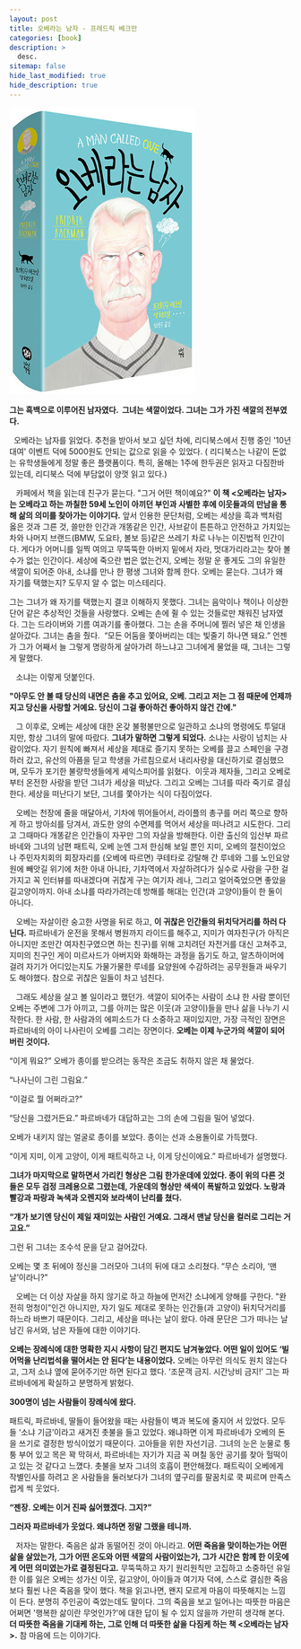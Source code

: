 ```yaml
---
layout: post
title: 오베라는 남자 - 프레드릭 베크만
categories: [book]
description: >
  desc.
sitemap: false
hide_last_modified: true
hide_description: true
---
```


![](/assets/img/posts/from_tistory/088.jpg)
  


  


**그는 흑백으로 이루어진 남자였다.  그녀는 색깔이었다. 그녀는 그가 가진 색깔의 전부였다.**

  


  오베라는 남자를 읽었다. 추천을 받아서 보고 싶던 차에, 리디북스에서 진행 중인 '10년 대여' 이벤트 덕에 5000원도 안되는 값으로 읽을 수 있었다. ( 리디북스는 나같이 돈없는 유학생들에게 정말 좋은 플랫폼이다. 특히, 올해는 1주에 한두권은 읽자고 다짐한바 있는데, 리디북스 덕에 부담없이 양껏 읽고 있다.)

  


   카페에서 책을 읽는데 친구가 묻는다. "그거 어떤 책이예요?" **이 책 <오베라는 남자\>는 오베라고 하는 까칠한 59세 노인이 아끼던 부인과 사별한 후에 이웃들과의 만남을 통해 삶의 의미를 찾아가는 이야기다.** 앞서 인용한 문단처럼, 오베는 세상을 흑과 백처럼 옳은 것과 그른 것, 쓸만한 인간과 개똥같은 인간, 사브같이 튼튼하고 안전하고 가치있는 차와 나머지 브랜드(BMW, 도요타, 볼보 등)같은 쓰레기 차로 나누는 이진법적 인간이다. 게다가 어머니를 일찍 여의고 무뚝뚝한 아버지 밑에서 자라, 멋대가리라고는 찾아 볼 수가 없는 인간이다. 세상에 죽으란 법은 없는건지, 오베는 정말 운 좋게도 그의 유일한 색깔이 되어준 아내, 소냐를 만나 한 평생 그녀와 함께 한다. 오베는 묻는다. 그녀가 왜 자기를 택했는지? 도무지 알 수 없는 미스테리다.

  


그는 그녀가 왜 자기를 택했는지 결코 이해하지 못했다. 그녀는 음악이나 책이나 이상한 단어 같은 추상적인 것들을 사랑했다. 오베는 손에 쥘 수 있는 것들로만 채워진 남자였다. 그는 드라이버와 기름 여과기를 좋아했다. 그는 손을 주머니에 찔러 넣은 채 인생을 살아갔다. 그녀는 춤을 췄다.  “모든 어둠을 쫓아버리는 데는 빛줄기 하나면 돼요.” 언젠가 그가 어째서 늘 그렇게 명랑하게 살아가려 하느냐고 그녀에게 물었을 때, 그녀는 그렇게 말했다.

  


   소냐는 이렇게 덧붙인다.

**"아무도 안 볼 때 당신의 내면은 춤을 추고 있어요, 오베. 그리고 저는 그 점 때문에 언제까지고 당신을 사랑할 거예요. 당신이 그걸 좋아하건 좋아하지 않건 간에."**

  


   그 이후로, 오베는 세상에 대한 온갖 불평불만으로 일관하고 소냐의 명령에도 투덜대지만, 항상 그녀의 말에 따랐다. **그녀가 말하면 그렇게 되었다.** 소냐는 사랑이 넘치는 사람이었다. 자기 원칙에 빠져서 세상을 제대로 즐기지 못하는 오베를 끌고 스페인을 구경하러 갔고, 유산의 아픔을 딛고 학생을 가르침으로서 내리사랑을 대신하기로 결심했으며, 모두가 포기한 불량학생들에게 셰익스피어를 읽혔다.  이웃과 제자들, 그리고 오베로부터 온전한 사랑을 받던 그녀가 세상을 떠났다. 그리고 오베는 그녀를 따라 죽기로 결심한다. 세상을 떠난다기 보단, 그녀를 쫓아가는 식이 다짐이었다.

  


   오베는 천장에 줄을 매달아서, 기차에 뛰어들어서, 라이플의 총구를 머리 쪽으로 향하게 하고 방아쇠를 당겨서, 과도한 양의 수면제를 먹어서 세상을 떠나려고 시도한다. 그리고 그때마다 개똥같은 인간들이 자꾸만 그의 자살을 방해한다. 이란 출신의 임산부 파르바네와 그녀의 남편 패트릭, 오베 눈엔 그저 한심해 보일 뿐인 지미, 오베의 절친이었으나 주민자치회의 회장자리를 (오베에 따르면) 쿠테타로 강탈해 간 루네와 그를 노인요양원에 빼앗길 위기에 처한 아내 아니타, 기차역에서 자살하려다가 실수로 사람을 구한 걸 가지고 꼭 인터뷰를 따내겠다며 귀찮게 구는 여기자 레나, 그리고 얼어죽었으면 좋았을 길고양이까지. 아내 소냐를 따라가려는데 방해를 해대는 인간(과 고양이)들이 한 둘이 아니다.

  


   오베는 자살이란 숭고한 사명을 뒤로 하고, **이 귀찮은 인간들의 뒤치닥거리를 하러 다닌다.** 파르바네가 운전을 못해서 병원까지 라이드를 해주고, 지미가 여자친구(가 아직은 아니지만 조만간 여자친구였으면 하는 친구)를 위해 고치려던 자전거를 대신 고쳐주고, 지미의 친구인 게이 미르사드가 아버지와 화해하는 과정을 돕기도 하고, 알츠하이머에 걸려 자기가 어디있는지도 가물가물한 루네를 요양원에 수감하려는 공무원들과 싸우기도 해야했다. 참으로 귀찮은 일들이 차고 넘친다.

  


   그래도 세상을 살고 볼 일이라고 했던가. 색깔이 되어주는 사람이 소냐 한 사람 뿐이던 오베는 주변에 그가 아끼고, 그를 아끼는 많은 이웃(과 고양이)들을 만나 삶을 나누기 시작한다. 한 사람, 한 사람과의 에피소드가 다 소중하고 재미있지만, 가장 극적인 장면은 파르바네의 아이 나사린이 오베를 그리는 장면이다. **오베는 이제 누군가의 색깔이 되어버린 것이다.**

  


“이게 뭐요?” 오베가 종이를 받으려는 동작은 조금도 취하지 않은 채 물었다.

“나사닌이 그린 그림요.”

“이걸로 뭘 어쩌라고?”

“당신을 그렸거든요.” 파르바네가 대답하고는 그의 손에 그림을 밀어 넣었다.

오베가 내키지 않는 얼굴로 종이를 보았다. 종이는 선과 소용돌이로 가득했다.

“이게 지미, 이게 고양이, 이게 패트릭하고 나, 이게 당신이에요.” 파르바네가 설명했다.

**그녀가 마지막으로 말하면서 가리킨 형상은 그림 한가운데에 있었다. 종이 위의 다른 것들은 모두 검정 크레용으로 그렸는데, 가운데의 형상만 색색이 폭발하고 있었다. 노랑과 빨강과 파랑과 녹색과 오렌지와 보라색이 난리를 쳤다.**

**“걔가 보기엔 당신이 제일 재미있는 사람인 거예요. 그래서 맨날 당신을 컬러로 그리는 거고요.”**

그런 뒤 그녀는 조수석 문을 닫고 걸어갔다.

오베는 몇 초 뒤에야 정신을 그러모아 그녀의 뒤에 대고 소리쳤다. “무슨 소리야, ‘맨날’이라니?”

  


   오베는 더 이상 자살을 하지 않기로 하고 하늘에 먼저간 소냐에게 양해를 구한다. "완전히 멍청이"인건 아니지만, 자기 일도 제대로 못하는 인간들(과 고양이) 뒤치닥거리를 하느라 바쁘기 때문이다. 그리고, 세상을 떠나는 날이 왔다. 아래 문단은 그가 떠나는 날 남긴 유서와, 남은 자들에 대한 이야기다.

  


**오베는 장례식에 대한 명확한 지시 사항이 담긴 편지도 남겨놓았다. 어떤 일이 있어도 ‘빌어먹을 난리법석을 떨어서는 안 된다’는 내용이었다.** 오베는 아무런 의식도 원치 않는다고, 그저 소냐 옆에 묻어주기만 하면 된다고 했다. ‘조문객 금지. 시간낭비 금지!’ 그는 파르바네에게 확실하고 분명하게 밝혔다.

**300명이 넘는 사람들이 장례식에 왔다.**

  


패트릭, 파르바네, 딸들이 들어왔을 때는 사람들이 벽과 복도에 줄지어 서 있었다. 모두들 ‘소냐 기금’이라고 새겨진 촛불을 들고 있었다. 왜냐하면 이게 파르바네가 오베의 돈을 쓰기로 결정한 방식이었기 때문이다. 고아들을 위한 자선기금. 그녀의 눈은 눈물로 퉁퉁 부어 있고 목은 꽉 막혀서, 파르바네는 자기가 지금 꼭 며칠 동안 공기를 찾아 헐떡이고 있는 것 같다고 느꼈다. 촛불을 보자 그녀의 호흡이 편안해졌다. 패트릭이 오베에게 작별인사를 하려고 온 사람들을 둘러보다가 그녀의 옆구리를 팔꿈치로 쿡 찌르며 만족스럽게 씩 웃었다.

**“젠장. 오베는 이거 진짜 싫어했겠다. 그지?”**

**그러자 파르바네가 웃었다. 왜냐하면 정말 그랬을 테니까.**

  


   저자는 말한다. 죽음은 삶과 동떨어진 것이 아니라고. **어떤 죽음을 맞이하는가는 어떤 삶을 살았는가, 그가 어떤 온도와 어떤 색깔의 사람이었는가, 그가 시간은 함께 한 이웃에게 어떤 의미였는가로 결정된다고.** 무뚝뚝하고 자기 원리원칙만 고집하고 소중하던 유일한 이를 잃은 오베는 성가신 이웃, 길고양이, 아이들과 여기자 덕에, 스스로 결심한 죽음보다 훨씬 나은 죽음을 맞이 했다. 책을 읽고나면, 왠지 모르게 마음이 따뜻해지는 느낌이 든다. 분명히 주인공이 죽었는데도 말이다. 그의 죽음을 보고 일어나는 따뜻한 마음은 어쩌면 '행복한 삶이란 무엇인가?'에 대한 답이 될 수 있지 않을까 가만히 생각해 본다. **더 따뜻한 죽음을 기대케 하는, 그로 인해 더 따뜻한 삶을 다짐케 하는 책 <오베라는 남자\>.** 참 마음에 드는 이야기다.

  


